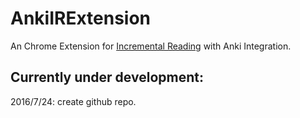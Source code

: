 # AnkiIRExtension
An Chrome Extension for [Incremental Reading](https://en.wikipedia.org/wiki/Incremental_reading) with Anki Integration.

## Currently under development:

2016/7/24:
  create github repo.
